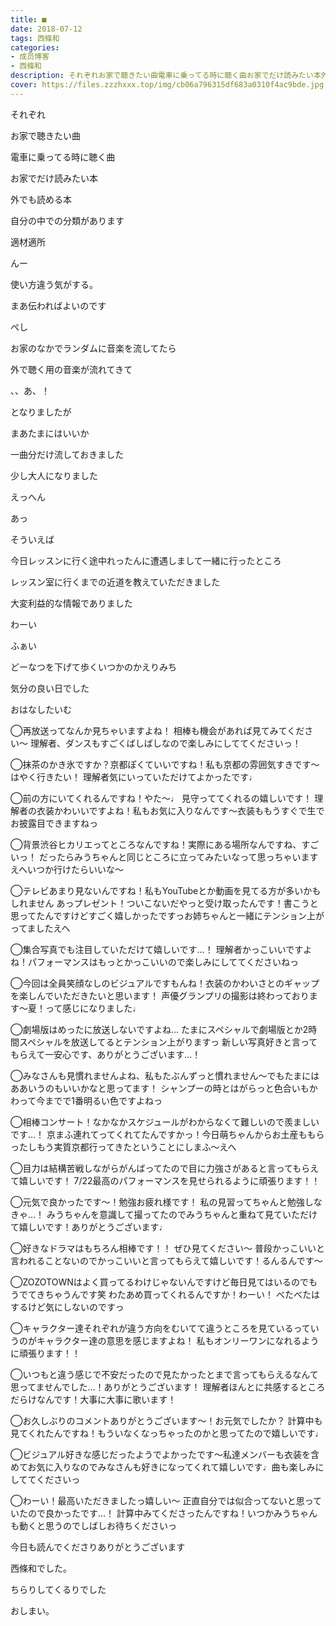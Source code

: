 ```yaml
---
title: ■
date: 2018-07-12
tags: 西條和
categories: 
- 成员博客
- 西條和
description: それぞれお家で聴きたい曲電車に乗ってる時に聴く曲お家でだけ読みたい本外でも読める本...
cover: https://files.zzzhxxx.top/img/cb06a796315df683a0310f4ac9bde.jpg 
---
```










それぞれ















お家で聴きたい曲







電車に乗ってる時に聴く曲










お家でだけ読みたい本









外でも読める本












自分の中での分類があります











適材適所













んー






使い方違う気がする。











まあ伝わればよいのです








ぺし










お家のなかでランダムに音楽を流してたら



外で聴く用の音楽が流れてきて









、、あ、！






となりましたが









まあたまにはいいか










一曲分だけ流しておきました










少し大人になりました












えっへん












あっ




そういえば










今日レッスンに行く途中れったんに遭遇しまして一緒に行ったところ








レッスン室に行くまでの近道を教えていただきました









大変利益的な情報でありました

















わーい








ふぁい

















どーなつを下げて歩くいつかのかえりみち








気分の良い日でした






おはなしたいむ



◯再放送ってなんか見ちゃいますよね！
相棒も機会があれば見てみてください〜
理解者、ダンスもすごくばしばしなので楽しみにしててくださいっ！




◯抹茶のかき氷ですか？京都ぽくていいですね！私も京都の雰囲気すきです〜はやく行きたい！
理解者気にいっていただけてよかったです♩






◯前の方にいてくれるんですね！やた〜♩
見守っててくれるの嬉しいです！
理解者の衣装かわいいですよね！私もお気に入りなんです〜衣装ももうすぐで生でお披露目できますねっ





◯背景渋谷ヒカリエってところなんですね！実際にある場所なんですね、すごいっ！
だったらみうちゃんと同じところに立ってみたいなって思っちゃいますえへいつか行けたらいいな〜





◯テレビあまり見ないんですね！私もYouTubeとか動画を見てる方が多いかもしれません
あっプレゼント！ついこないだやっと受け取ったんです！書こうと思ってたんですけどすごく嬉しかったですっお姉ちゃんと一緒にテンション上がってましたえへ






◯集合写真でも注目していただけて嬉しいです…！
理解者かっこいいですよね！パフォーマンスはもっとかっこいいので楽しみにしててくださいねっ






◯今回は全員笑顔なしのビジュアルですもんね！衣装のかわいさとのギャップを楽しんでいただきたいと思います！
声優グランプリの撮影は終わっております〜夏！って感じになりました♩






◯劇場版はめったに放送しないですよね…
たまにスペシャルで劇場版とか2時間スペシャルを放送してるとテンション上がりますっ
新しい写真好きと言ってもらえて一安心です、ありがとうございます…！






◯みなさんも見慣れませんよね、私もたぶんずっと慣れません〜でもたまにはああいうのもいいかなと思ってます！
シャンプーの時とはがらっと色合いもかわって今までで1番明るい色ですよねっ





◯相棒コンサート！なかなかスケジュールがわからなくて難しいので羨ましいです…！
京まふ連れてってくれてたんですかっ！今日萌ちゃんからお土産ももらったしもう実質京都行ってきたということにしまふ〜えへ





◯目力は結構苦戦しながらがんばってたので目に力強さがあると言ってもらえて嬉しいです！
7/22最高のパフォーマンスを見せられるように頑張ります！！





◯元気で良かったです〜！勉強お疲れ様です！
私の見習ってちゃんと勉強しなきゃ…！
みうちゃんを意識して撮ってたのでみうちゃんと重ねて見ていただけて嬉しいです！ありがとうございます♩





◯好きなドラマはもちろん相棒です！！
ぜひ見てください〜
普段かっこいいと言われることないのでかっこいいと言ってもらえて嬉しいです！るんるんです〜




◯ZOZOTOWNはよく買ってるわけじゃないんですけど毎日見てはいるのでもうでてきちゃうんです笑
わたあめ買ってくれるんですか！わーい！
べたべたはするけど気にしないのですっ






◯キャラクター達それぞれが違う方向をむいてて違うところを見ているっていうのがキャラクター達の意思を感じますよね！
私もオンリーワンになれるように頑張ります！！






◯いつもと違う感じで不安だったので見たかったとまで言ってもらえるなんて思ってませんでした…！ありがとうございます！
理解者ほんとに共感するところだらけなんです！大事に大事に歌います！






◯お久しぶりのコメントありがとうございます〜！お元気でしたか？
計算中も見てくれたんですね！もういなくなっちゃったのかと思ってたので嬉しいです♩





◯ビジュアル好きな感じだったようでよかったです〜私達メンバーも衣装を含めてお気に入りなのでみなさんも好きになってくれて嬉しいです♩曲も楽しみにしててくださいっ




◯わーい！最高いただきましたっ嬉しい〜
正直自分では似合ってないと思っていたので良かったです…！
計算中みてくださったんですね！いつかみうちゃんも動くと思うのでしばしお待ちくださいっ












今日も読んでくださりありがとうございます











西條和でした。












ちらりしてくるりでした










おしまい。


